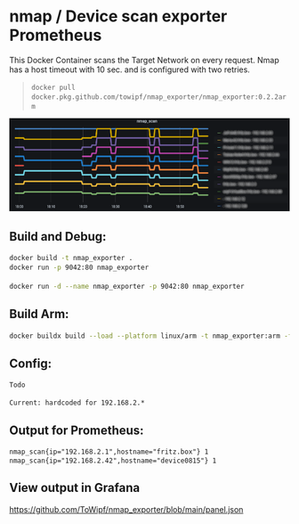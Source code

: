 # nmap / Device scan exporter Prometheus

This Docker Container scans the Target Network on every request. Nmap has a host timeout with 10 sec. and is configured with two retries.

> `docker pull docker.pkg.github.com/towipf/nmap_exporter/nmap_exporter:0.2.2arm`

![Bild](https://raw.githubusercontent.com/ToWipf/nmap_exporter/main/grafana.png)

## Build and Debug:
```sh
docker build -t nmap_exporter .
docker run -p 9042:80 nmap_exporter

docker run -d --name nmap_exporter -p 9042:80 nmap_exporter
```

## Build Arm:
```sh
docker buildx build --load --platform linux/arm -t nmap_exporter:arm -f arm/Dockerfile .
```

## Config:
```
Todo

Current: hardcoded for 192.168.2.*
```

## Output for Prometheus:
```
nmap_scan{ip="192.168.2.1",hostname="fritz.box"} 1
nmap_scan{ip="192.168.2.42",hostname="device0815"} 1
```

## View output in Grafana

https://github.com/ToWipf/nmap_exporter/blob/main/panel.json
